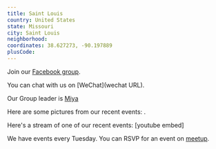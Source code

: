 ```yaml
---
title: Saint Louis
country: United States
state: Missouri
city: Saint Louis
neighborhood: 
coordinates: 38.627273, -90.197889
plusCode:
---
```

Join our [Facebook group](https://www.facebook.com/groups/free.code.camp.saint.louis).

You can chat with us on [WeChat](wechat URL).

Our Group leader is [Miya](freecodecamp.org/miya)

Here are some pictures from our recent events:
![]().

Here's a stream of one of our recent events:
[youtube embed]

We have events every Tuesday. You can RSVP for an event on [meetup](meetupurl).
